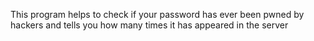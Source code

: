 This program helps to check if your password has ever been pwned by hackers and tells you how many times it has appeared in the server 
